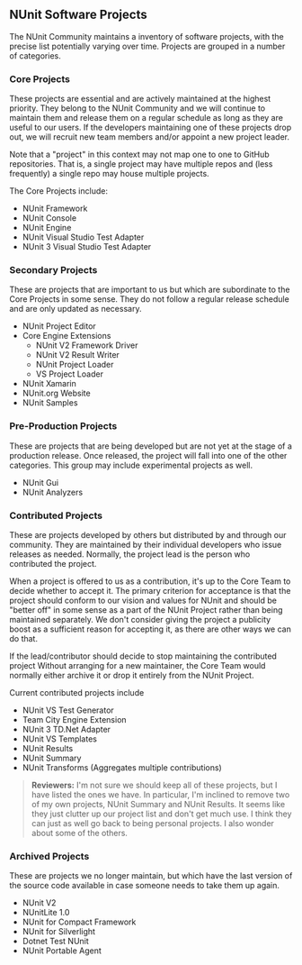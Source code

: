 ## NUnit Software Projects

The NUnit Community maintains a inventory of software projects, with the precise list potentially varying over time. Projects are grouped in a number of categories.

### Core Projects

These projects are essential and are actively maintained at the highest priority. They belong to the NUnit Community and we will continue to maintain them and release them on a regular schedule as long as they are useful to our users. If the developers maintaining one of these projects drop out, we will recruit new team members and/or appoint a new project leader.

Note that a "project" in this context may not map one to one to GitHub repositories. That is, a single project may have multiple repos and (less frequently) a single repo may house multiple projects.

The Core Projects include:

* NUnit Framework
* NUnit Console
* NUnit Engine
* NUnit Visual Studio Test Adapter
* NUnit 3 Visual Studio Test Adapter

### Secondary Projects

These are projects that are important to us but which are subordinate to the Core Projects in some sense. They do not follow a regular release schedule and are only updated as necessary.

* NUnit Project Editor
* Core Engine Extensions
  * NUnit V2 Framework Driver
  * NUnit V2 Result Writer
  * NUnit Project Loader
  * VS Project Loader
* NUnit Xamarin
* NUnit.org Website
* NUnit Samples

### Pre-Production Projects

These are projects that are being developed but are not yet at the stage of a production release. Once released, the project will fall into one of the other categories. This group may include experimental projects as well.

* NUnit Gui
* NUnit Analyzers

### Contributed Projects

These are projects developed by others but distributed by and through our community. They are maintained by their individual developers who issue releases as needed. Normally, the project lead is the person who contributed the project. 

When a project is offered to us as a contribution, it's up to the Core Team to decide whether to accept it. The primary criterion for acceptance is that the project should conform to our vision and values for NUnit and should be "better off" in some sense as a part of the NUnit Project rather than being maintained separately. We don't consider giving the project a publicity boost as a sufficient reason for accepting it, as there are other ways we can do that. 

If the lead/contributor should decide to stop maintaining the contributed project Without arranging for a new maintainer, the Core Team would normally either archive it or drop it entirely from the NUnit Project.

Current contributed projects include

* NUnit VS Test Generator
* Team City Engine Extension
* NUnit 3 TD.Net Adapter
* NUnit VS Templates
* NUnit Results
* NUnit Summary
* NUnit Transforms (Aggregates multiple contributions)

>**Reviewers:** I'm not sure we should keep all of these projects, but I have listed the ones we have. In particular, I'm inclined to remove two of my own projects, NUnit Summary and NUnit Results. It seems like they just clutter up our project list and don't get much use. I think they can just as well go back to being personal projects. I also wonder about some of the others.

### Archived Projects

These are projects we no longer maintain, but which have the last version of the source code available in case someone needs to take them up again.

* NUnit V2
* NUnitLite 1.0
* NUnit for Compact Framework
* NUnit for Silverlight
* Dotnet Test NUnit
* NUnit Portable Agent
